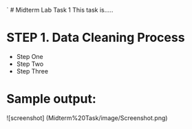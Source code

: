 `  # Midterm Lab Task 1
This task is.....
# STEP 1. Data Cleaning Process
- Step One
- Step Two
- Step Three
# Sample output:
![screenshot] (Midterm%20Task/image/Screenshot.png)
